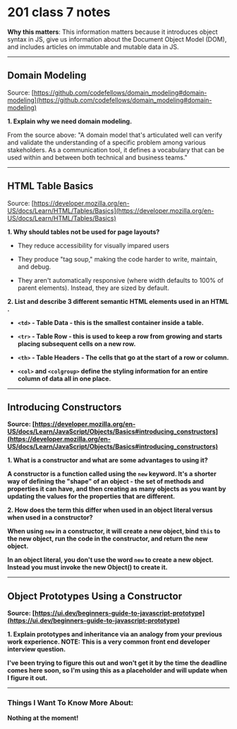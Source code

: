 # 201 class 7 notes

**Why this matters**: This information matters because it introduces object syntax in JS, give us information about the Document Object Model (DOM), and includes articles on immutable and mutable data in JS.

------------------------------------

## Domain Modeling

Source: [https://github.com/codefellows/domain_modeling#domain-modeling](https://github.com/codefellows/domain_modeling#domain-modeling)

**1. Explain why we need domain modeling.**

From the source above: "A domain model that's articulated well can verify and validate the understanding of a specific problem among various stakeholders. As a communication tool, it defines a vocabulary that can be used within and between both technical and business teams."


------------------------

## HTML Table Basics

Source: [https://developer.mozilla.org/en-US/docs/Learn/HTML/Tables/Basics](https://developer.mozilla.org/en-US/docs/Learn/HTML/Tables/Basics)

**1. Why should tables not be used for page layouts?**

- They reduce accessibility for visually impared users

- They produce "tag soup," making the code harder to write, maintain, and debug.

- They aren't automatically responsive (where width defaults to 100% of parent elements). Instead, they are sized by default.


**2. List and describe 3 different semantic HTML elements used in an HTML <table>.**

- `<td>` - Table Data - this is the smallest container inside a table.

- `<tr>` - Table Row - this is used to keep a row from growing and starts placing subsequent cells on a new row.

- `<th>` - Table Headers - The cells that go at the start of a row or column.

- `<col>` and `<colgroup>` define the styling information for an entire column of data all in one place.

-----------------------


## Introducing Constructors

Source: [https://developer.mozilla.org/en-US/docs/Learn/JavaScript/Objects/Basics#introducing_constructors](https://developer.mozilla.org/en-US/docs/Learn/JavaScript/Objects/Basics#introducing_constructors)

**1. What is a constructor and what are some advantages to using it?**

A constructor is a function called using the `new` keyword. It's a shorter way of defining the "shape" of an object - the set of methods and properties it can have, and then creating as many objects as you want by updating the values for the properties that are different.

**2. How does the term this differ when used in an object literal versus when used in a constructor?**

When using `new` in a constructor, it will create a new object, bind `this` to the new object, run the code in the constructor, and return the new object.

In an object literal, you don't use the word `new` to create a new object. Instead you must invoke the new Object() to create it.


-------------------------

## Object Prototypes Using a Constructor

Source: [https://ui.dev/beginners-guide-to-javascript-prototype](https://ui.dev/beginners-guide-to-javascript-prototype)


**1. Explain prototypes and inheritance via an analogy from your previous work experience. NOTE: This is a very common front end developer interview question.**

I've been trying to figure this out and won't get it by the time the deadline comes here soon, so I'm using this as a placeholder and will update when I figure it out.


------------------------------------
### Things I Want To Know More About:
Nothing at the moment!